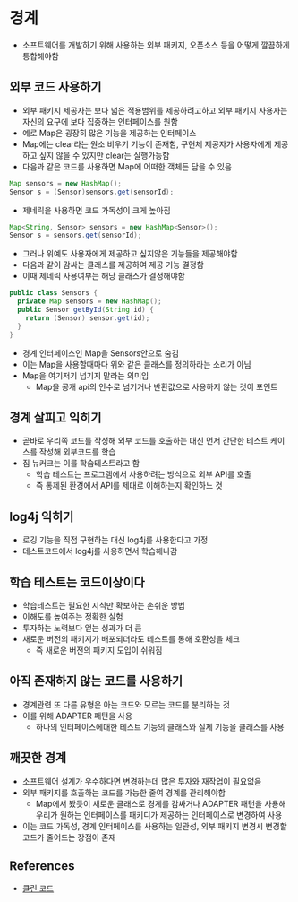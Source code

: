 # 경계

* 소프트웨어를 개발하기 위해 사용하는 외부 패키지, 오픈소스 등을 어떻게 깔끔하게 통합해야함

## 외부 코드 사용하기

* 외부 패키지 제공자는 보다 넓은 적용범위를 제공하려고하고 외부 패키지 사용자는 자신의 요구에 보다 집중하는 인터페이스를 원함
* 예로 Map은 굉장히 많은 기능을 제공하는 인터페이스
* Map에는 clear라는 원소 비우기 기능이 존재함, 구현체 제공자가 사용자에게 제공하고 싶지 않을 수 있지만 clear는 실행가능함
* 다음과 같은 코드를 사용하면 Map에 어떠한 객체든 담을 수 있음

```java
Map sensors = new HashMap();
Sensor s = (Sensor)sensors.get(sensorId);
```

* 제네릭을 사용하면 코드 가독성이 크게 높아짐

```java
Map<String, Sensor> sensors = new HashMap<Sensor>();
Sensor s = sensors.get(sensorId);
```

* 그러나 위예도 사용자에게 제공하고 싶지않은 기능들을 제공해야함
* 다음과 같이 감싸는 클래스를 제공하여 제공 기능 결정함
* 이때 제네릭 사용여부는 해당 클래스가 결정해야함

```java
public class Sensors {
  private Map sensors = new HashMap();
  public Sensor getById(String id) {
    return (Sensor) sensor.get(id);
  }
}
```

* 경계 인터페이스인 Map을 Sensors안으로 숨김
* 이는 Map을 사용할때마다 위와 같은 클래스를 정의하라는 소리가 아님
* Map을 여기저기 넘기지 말라는 의미임
  * Map을 공개 api의 인수로 넘기거나 반환값으로 사용하지 않는 것이 포인트

## 경계 살피고 익히기

* 곧바로 우리쪽 코드를 작성해 외부 코드를 호출하는 대신 먼저 간단한 테스트 케이스를 작성해 외부코드를 학습
* 짐 뉴커크는 이를 학습테스트라고 함
  * 학습 테스트는 프로그램에서 사용하려는 방식으로 외부 API를 호출
  * 즉 통제된 환경에서 API를 제대로 이해하는지 확인하느 것

## log4j 익히기

* 로깅 기능을 직접 구현하는 대신 log4j를 사용한다고 가정
* 테스트코드에서 log4j를 사용하면서 학습해나감

## 학습 테스트는 코드이상이다

* 학습테스트는 필요한 지식만 확보하는 손쉬운 방법
* 이해도를 높여주는 정확한 실험
* 투자하는 노력보다 얻는 성과가 더 큼
* 새로운 버전의 패키지가 배포되더라도 테스트를 통해 호환성을 체크
  * 즉 새로운 버전의 패키지 도입이 쉬워짐

## 아직 존재하지 않는 코드를 사용하기

* 경계관련 또 다른 유형은 아는 코드와 모르는 코드를 분리하는 것
* 이를 위해 ADAPTER 패턴을 사용
  * 하나의 인터페이스에대한 테스트 기능의 클래스와 실제 기능을 클래스를 사용

## 깨끗한 경계

* 소프트웨어 설계가 우수하다면 변경하는데 많은 투자와 재작업이 필요없음
* 외부 패키지를 호출하는 코드를 가능한 줄여 경계를 관리해야함
  * Map에서 봤듯이 새로운 클래스로 경계를 감싸거나 ADAPTER 패턴을 사용해 우리가 원하는 인터페이스를 패키디가 제공하는 인터페이스로 변경하여 사용
* 이는 코드 가독성, 경계 인터페이스를 사용하는 일관성, 외부 패키지 변경시 변경할 코드가 줄어드는 장점이 존재

## References

* [클린 코드](http://www.kyobobook.co.kr/product/detailViewKor.laf?ejkGb=KOR&mallGb=KOR&barcode=9788966260959&orderClick=LAG&Kc=)